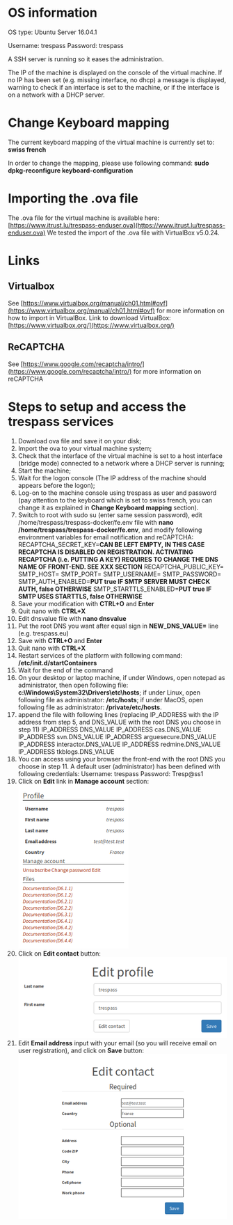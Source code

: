 # OS information
OS type: Ubuntu Server 16.04.1

Username: trespass
Password: trespass

A SSH server is running so it eases the administration.

The IP of the machine is displayed on the console of the virtual machine. If no IP has been set (e.g. missing interface, no dhcp) a message is displayed, warning to check if an interface is set to the machine, or if the interface is on a network with a DHCP server.

# Change Keyboard mapping
The current keyboard mapping of the virtual machine is currently set to: **swiss french**

In order to change the mapping, please use following command:
**sudo dpkg-reconfigure keyboard-configuration**

# Importing the .ova file
The .ova file for the virtual machine is available here: [https://www.itrust.lu/trespass-enduser.ova](https://www.itrust.lu/trespass-enduser.ova)
We tested the import of the .ova file with VirtualBox v5.0.24.

# Links
## Virtualbox
See [https://www.virtualbox.org/manual/ch01.html#ovf](https://www.virtualbox.org/manual/ch01.html#ovf) for more information on how to import in VirtualBox.
Link to download VirtualBox: [https://www.virtualbox.org/](https://www.virtualbox.org/)

## ReCAPTCHA
See [https://www.google.com/recaptcha/intro/](https://www.google.com/recaptcha/intro/) for more information on reCAPTCHA

# Steps to setup and access the trespass services
1. Download ova file and save it on your disk;
1. Import the ova to your virtual machine system;
1. Check that the interface of the virtual machine is set to a host interface (bridge mode) connected to a network where a DHCP server is running;
1. Start the machine;
1. Wait for the logon console (The IP address of the machine should appears before the logon);
1. Log-on to the machine console using trespass as user and password (pay attention to the keyboard which is set to swiss french, you can change it as explained in **Change Keyboard mapping** section). 
1. Switch to root with sudo su (enter same session password), edit /home/trespass/trespass-docker/fe.env file with **nano /home/trespass/trespass-docker/fe.env**, and modify following environment variables for email notification and reCAPTCHA:
RECAPTCHA_SECRET_KEY=**CAN BE LEFT EMPTY, IN THIS CASE RECAPTCHA IS DISABLED ON REGISTRATION. ACTIVATING RECAPTCHA (i.e. PUTTING A KEY) REQUIRES TO CHANGE THE DNS NAME OF FRONT-END. SEE XXX SECTION**
RECAPTCHA_PUBLIC_KEY=
SMTP_HOST=
SMTP_PORT=
SMTP_USERNAME=
SMTP_PASSWORD=
SMTP_AUTH_ENABLED=**PUT true IF SMTP SERVER MUST CHECK AUTH, false OTHERWISE**
SMTP_STARTTLS_ENABLED=**PUT true IF SMTP USES STARTTLS, false OTHERWISE**
1. Save your modification with **CTRL+O** and **Enter**
1. Quit nano with **CTRL+X**
1. Edit dnsvalue file with **nano dnsvalue**
1. Put the root DNS you want after equal sign in **NEW_DNS_VALUE=**  line (e.g. trespass.eu)
1. Save with **CTRL+O** and **Enter**
1. Quit nano with **CTRL+X**
1. Restart services of the platform with following command: **/etc/init.d/startContainers**
1. Wait for the end of the command
1. On your desktop or laptop machine, if under Windows, open notepad as administrator, then open following file: **c:\Windows\System32\Drivers\etc\hosts**; if under Linux, open following file as administrator: **/etc/hosts**; if under MacOS, open following file as administrator: **/private/etc/hosts**.
1. append the file with following lines (replacing IP_ADDRESS with the IP address from step 5, and DNS_VALUE with the root DNS you choose in step 11)
IP_ADDRESS	DNS_VALUE
IP_ADDRESS	cas.DNS_VALUE
IP_ADDRESS	svn.DNS_VALUE
IP_ADDRESS	arguesecure.DNS_VALUE
IP_ADDRESS      interactor.DNS_VALUE
IP_ADDRESS      redmine.DNS_VALUE
IP_ADDRESS      tkblogs.DNS_VALUE
1. You can access using your browser the front-end with the root DNS you choose in step 11. A default user (administrator) has been defined with following credentials:
Username: trespass
Password: Tresp@ss1
1. Click on **Edit** link in **Manage account** section:  
![Edit profile](./home.png  "Edit profile")
1. Click on **Edit contact** button:  
![Edit profile](./editcontact.png  "Edit contact")
1. Edit **Email address** input with your email (so you will receive email on user registration), and click on **Save** button:  
![Edit profile](./editemail.png  "Edit email")